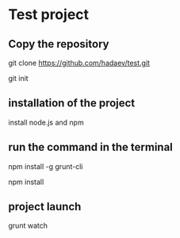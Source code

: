  Test project
=========================
Copy the repository
-------------------------
git clone https://github.com/hadaev/test.git

git init

installation of the project
---------------------
install node.js and npm

run the command in the terminal
----------------------------

npm install -g grunt-cli

npm install

project launch
--------------------
grunt watch



